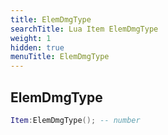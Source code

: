 ```yaml
---
title: ElemDmgType
searchTitle: Lua Item ElemDmgType
weight: 1
hidden: true
menuTitle: ElemDmgType
---
```

## ElemDmgType
```lua
Item:ElemDmgType(); -- number
```